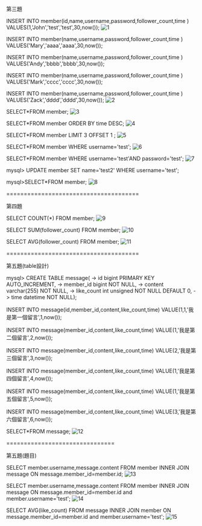 第三題

INSERT INTO member(id,name,username,password,follower_count,time ) VALUES(1,'John','test','test',30,now());
![1](https://user-images.githubusercontent.com/112928118/196859186-8ff73470-0b52-46d5-9a0a-35d0561442c9.png)

INSERT INTO member(name,username,password,follower_count,time ) VALUES('Mary','aaaa','aaaa',30,now());

INSERT INTO member(name,username,password,follower_count,time ) VALUES('Andy','bbbb','bbbb',30,now());

INSERT INTO member(name,username,password,follower_count,time ) VALUES('Mark','cccc','cccc',30,now());

INSERT INTO member(name,username,password,follower_count,time ) VALUES('Zack','dddd','dddd',30,now());
![2](https://user-images.githubusercontent.com/112928118/196859252-4a56657a-6e5a-46ca-811d-49e9e41edfc6.png)

SELECT*FROM member;
![3](https://user-images.githubusercontent.com/112928118/196860260-ae392f07-6896-4025-90d4-ca6ac002f46b.png)


SELECT*FROM member ORDER BY time DESC;
![4](https://user-images.githubusercontent.com/112928118/196859653-8d1c95c0-53f8-4112-a87b-4056d8a51a82.png)

SELECT*FROM member LIMIT 3 OFFSET 1 ;
![5](https://user-images.githubusercontent.com/112928118/196859675-9ebb43a3-c43a-493d-92fd-8c32982de9dc.png)

SELECT*FROM member WHERE username='test';
![6](https://user-images.githubusercontent.com/112928118/196859690-d0b26caa-0a52-483c-b5ab-2a98abf456f3.png)

SELECT*FROM member WHERE username='test'AND password='test';
![7](https://user-images.githubusercontent.com/112928118/196859705-392a38ce-6543-4fd5-9aa3-463406941e4f.png)

mysql> UPDATE member SET name='test2' WHERE username='test';

mysql>SELECT*FROM member;
![8](https://user-images.githubusercontent.com/112928118/196860439-65ecb547-bd6e-4648-89d5-b8e452366076.png)



======================================

第四題

SELECT COUNT(*) FROM member;
![9](https://user-images.githubusercontent.com/112928118/196860458-a59c5948-957c-4792-b7a8-06ca8ee2a28e.png)

SELECT SUM(follower_count) FROM member;
![10](https://user-images.githubusercontent.com/112928118/196860473-bd218e4d-19a6-4fb1-982f-9a66eaa0c802.png)

SELECT AVG(follower_count) FROM member;
![11](https://user-images.githubusercontent.com/112928118/196860484-cb56462b-327c-4bb4-abdb-9dd868c54f98.png)

======================================

第五題(table設計)

mysql> CREATE TABLE message(
    -> id bigint PRIMARY KEY AUTO_INCREMENT,
    -> member_id bigint NOT NULL,
    -> content varchar(255) NOT NULL,
    -> like_count int unsigned NOT NULL DEFAULT 0,
    -> time datetime NOT NULL);

INSERT INTO message(id,member_id,content,like_count,time) VALUE(1,1,'我是第一個留言',1,now());

INSERT INTO message(member_id,content,like_count,time) VALUE(1,'我是第二個留言',2,now());

INSERT INTO message(member_id,content,like_count,time) VALUE(2,'我是第三個留言',3,now());

INSERT INTO message(member_id,content,like_count,time) VALUE(1,'我是第四個留言',4,now());

INSERT INTO message(member_id,content,like_count,time) VALUE(1,'我是第五個留言',5,now());

INSERT INTO message(member_id,content,like_count,time) VALUE(3,'我是第六個留言',6,now());

SELECT*FROM message;
![12](https://user-images.githubusercontent.com/112928118/196859766-52d080df-2608-46fa-bc8a-b9f509ac41b5.png)

===============================

第五題(題目)

SELECT member.username,message.content FROM member INNER JOIN message ON message.member_id=member.id;
![13](https://user-images.githubusercontent.com/112928118/196860520-3b389f99-918b-4839-9db0-c3fbbb6713be.png)

SELECT member.username,message.content FROM member INNER JOIN message ON message.member_id=member.id and member.username='test';
![14](https://user-images.githubusercontent.com/112928118/196860529-642c4adf-4455-4b63-887c-d3d56692ea0e.png)

SELECT AVG(like_count) FROM message INNER JOIN member ON  message.member_id=member.id and member.username='test';
![15](https://user-images.githubusercontent.com/112928118/196860537-9bda33e9-7953-4167-998f-0a805fb92cf3.png)




